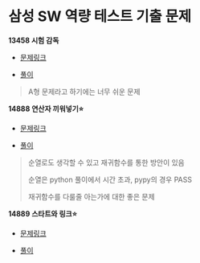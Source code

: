 # 삼성 SW 역량 테스트 기출 문제

**13458 시험 감독**

- [문제링크](https://www.acmicpc.net/problem/13458)

- [풀이](./p13458.%20%EC%8B%9C%ED%97%98%20%EA%B0%90%EB%8F%85.py)

> A형 문제라고 하기에는 너무 쉬운 문제

**14888 연산자 끼워넣기⭐**

- [문제링크](https://www.acmicpc.net/problem/14888)

- [풀이](./p14888.%20%EC%97%B0%EC%82%B0%EC%9E%90%20%EB%81%BC%EC%9B%8C%EB%84%A3%EA%B8%B0.py)

> 순열로도 생각할 수 있고 재귀함수를 통한 방안이 있음
>
> 순열은 python 풀이에서 시간 초과, pypy의 경우 PASS
>
> 재귀함수를 다룰줄 아는가에 대한 좋은 문제

**14889 스타트와 링크⭐**

- [문제링크](https://www.acmicpc.net/problem/14889)

- [풀이](./p14889.%20%EC%8A%A4%ED%83%80%ED%8A%B8%EC%99%80%20%EB%A7%81%ED%81%AC.py)
